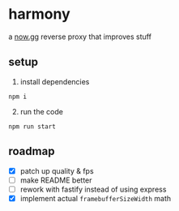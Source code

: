 # harmony
a [now.gg](https://now.gg) reverse proxy that improves stuff

## setup
1. install dependencies
```
npm i
```
2. run the code
```
npm run start
```

## roadmap
- [x] patch up quality & fps
- [ ] make README better
- [ ] rework with fastify instead of using express
- [x] implement actual `framebufferSizeWidth` math